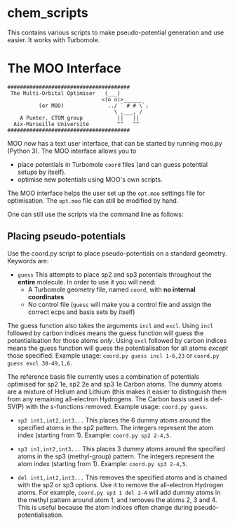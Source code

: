 # chem_scripts

This contains various scripts to make pseudo-potential generation and use easier. It works with Turbomole.

# The MOO Interface
```
#######################################
 The Multi-Orbital Optimiser   (___)
                              <(o o)>______
          (or MOO)              ../ ` # # \`;   
                                  \ ,___, /
    A Punter, CTOM group           ||   ||  
  Aix-Marseille Université         ^^   ^^  
#######################################
 ```
 
MOO now has a text user interface, that can be started by running moo.py (Python 3). The MOO interface allows you to 

- place potentials in Turbomole `coord` files (and can guess potential setups by itself).
- optimise new potentials using MOO's own scripts.

The MOO interface helps the user set up the `opt.moo` settings file for optimisation. The `opt.moo` file can still be modified by hand.

One can still use the scripts via the command line as follows:

## Placing pseudo-potentials

Use the coord.py script to place pseudo-potentials on a standard geometry. Keywords are:

 - `guess` This attempts to place sp2 and sp3 potentials throughout the **entire** molecule. In order to use it you will need:
   - A Turbomole geometry file, named `coord`, with **no internal coordinates**
   - No control file (`guess` will make you a control file and assign the correct ecps and basis sets by itself)
   
The guess function also takes the arguments `incl` and `excl`. Using `incl` followed by carbon indices means the guess function will guess the potentialisation for those atoms *only*. Using `excl` followed by carbon indices means the guess function will guess the potentialisation for all atoms *except* those specified. Example usage: `coord.py guess incl 1-6,23` or `coord.py guess excl 30-49,1,6`.
   
   The reference basis file currently uses a combination of potentials optimised for sp2 1e, sp2 2e and sp3 1e Carbon atoms. The dummy atoms are a mixture of Helium and Lithium (this makes it easier to distinguish them from any remaining all-electron Hydrogens. The Carbon basis used is def-SV(P) with the s-functions removed. Example usage: `coord.py guess`.

 - `sp2 int1,int2,int3...` This places the 6 dummy atoms around the specified atoms in the sp2 pattern. The integers represent the atom index (starting from 1). Example: `coord.py sp2 2-4,5`.
 
 - `sp3 in1,int2,int3...` This places 3 dummy atoms around the specified atoms in the sp3 (methyl-group) pattern. The integers represent the atom index (starting from 1). Example: `coord.py sp3 2-4,5`.
 
 - `del int1,int2,int3...` This removes the specified atoms and is chained with the sp2 or sp3 options. Use it to remove the all-electron Hydrogen atoms. For example, `coord.py sp3 1 del 2-4` will add dummy atoms in the methyl pattern around atom 1, and removes the atoms 2, 3 and 4. This is useful because the atom indices often change during pseudo-potentialisation.  

